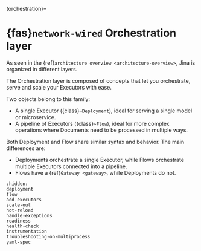 (orchestration)=
# {fas}`network-wired` Orchestration layer

As seen in the {ref}`architecture overview <architecture-overview>`, Jina is organized in different layers.

The Orchestration layer is composed of concepts that let you orchestrate, serve and scale your Executors with ease.

Two objects belong to this family:
- A single Executor ({class}`~Deployment`), ideal for serving a single model or microservice.
- A pipeline of Executors ({class}`~Flow`), ideal for more complex operations where Documents need to be processed in multiple ways.

Both Deployment and Flow share similar syntax and behavior. The main differences are:

- Deployments orchestrate a single Executor, while Flows orchestrate multiple Executors connected into a pipeline. 
- Flows have a {ref}`Gateway <gateway>`, while Deployments do not.

```{toctree}
:hidden:
deployment
flow
add-executors
scale-out
hot-reload
handle-exceptions
readiness
health-check
instrumentation
troubleshooting-on-multiprocess
yaml-spec
```
